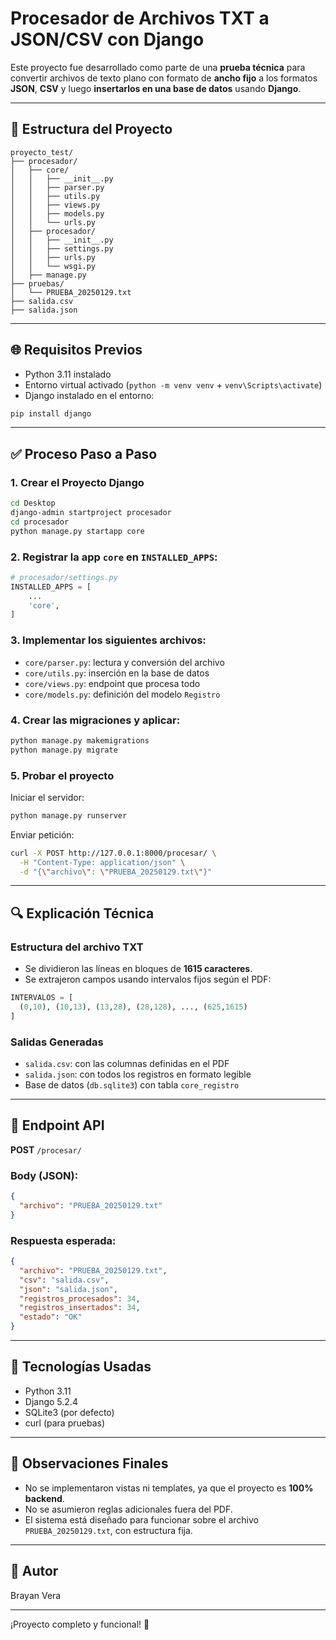 # Procesador de Archivos TXT a JSON/CSV con Django

Este proyecto fue desarrollado como parte de una **prueba técnica** para convertir archivos de texto plano con formato de **ancho fijo** a los formatos **JSON**, **CSV** y luego **insertarlos en una base de datos** usando **Django**.

---

## 📂 Estructura del Proyecto

```
proyecto_test/
├── procesador/
│   ├── core/
│   │   ├── __init__.py
│   │   ├── parser.py
│   │   ├── utils.py
│   │   ├── views.py
│   │   ├── models.py
│   │   └── urls.py
│   ├── procesador/
│   │   ├── __init__.py
│   │   ├── settings.py
│   │   ├── urls.py
│   │   └── wsgi.py
│   ├── manage.py
├── pruebas/
│   └── PRUEBA_20250129.txt
├── salida.csv
├── salida.json
```

---

## 🌐 Requisitos Previos

- Python 3.11 instalado
- Entorno virtual activado (`python -m venv venv` + `venv\Scripts\activate`)
- Django instalado en el entorno:

```bash
pip install django
```

---

## ✅ Proceso Paso a Paso

### 1. Crear el Proyecto Django

```bash
cd Desktop
django-admin startproject procesador
cd procesador
python manage.py startapp core
```

### 2. Registrar la app `core` en `INSTALLED_APPS`:

```python
# procesador/settings.py
INSTALLED_APPS = [
    ...
    'core',
]
```

### 3. Implementar los siguientes archivos:

- `core/parser.py`: lectura y conversión del archivo
- `core/utils.py`: inserción en la base de datos
- `core/views.py`: endpoint que procesa todo
- `core/models.py`: definición del modelo `Registro`

### 4. Crear las migraciones y aplicar:

```bash
python manage.py makemigrations
python manage.py migrate
```

### 5. Probar el proyecto

Iniciar el servidor:

```bash
python manage.py runserver
```

Enviar petición:

```bash
curl -X POST http://127.0.0.1:8000/procesar/ \
  -H "Content-Type: application/json" \
  -d "{\"archivo\": \"PRUEBA_20250129.txt\"}"
```

---

## 🔍 Explicación Técnica

### Estructura del archivo TXT

- Se dividieron las líneas en bloques de **1615 caracteres**.
- Se extrajeron campos usando intervalos fijos según el PDF:

```python
INTERVALOS = [
  (0,10), (10,13), (13,28), (28,128), ..., (625,1615)
]
```

### Salidas Generadas

- `salida.csv`: con las columnas definidas en el PDF
- `salida.json`: con todos los registros en formato legible
- Base de datos (`db.sqlite3`) con tabla `core_registro`

---

## 🚀 Endpoint API

**POST** `/procesar/`

### Body (JSON):

```json
{
  "archivo": "PRUEBA_20250129.txt"
}
```

### Respuesta esperada:

```json
{
  "archivo": "PRUEBA_20250129.txt",
  "csv": "salida.csv",
  "json": "salida.json",
  "registros_procesados": 34,
  "registros_insertados": 34,
  "estado": "OK"
}
```

---

## 🔧 Tecnologías Usadas

- Python 3.11
- Django 5.2.4
- SQLite3 (por defecto)
- curl (para pruebas)

---

## 🔗 Observaciones Finales

- No se implementaron vistas ni templates, ya que el proyecto es **100% backend**.
- No se asumieron reglas adicionales fuera del PDF.
- El sistema está diseñado para funcionar sobre el archivo `PRUEBA_20250129.txt`, con estructura fija.

---

## 🚩 Autor

Brayan Vera

---

¡Proyecto completo y funcional! 🚀

